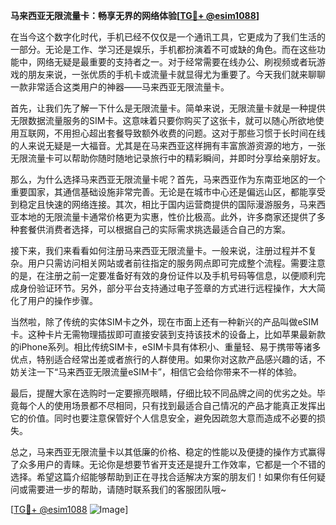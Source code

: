 **马来西亚无限流量卡：畅享无界的网络体验[[TG💪+ @esim1088](https://t.me/s/esim1088)]**

在当今这个数字化时代，手机已经不仅仅是一个通讯工具，它更成为了我们生活的一部分。无论是工作、学习还是娱乐，手机都扮演着不可或缺的角色。而在这些功能中，网络无疑是最重要的支持者之一。对于经常需要在线办公、刷视频或者玩游戏的朋友来说，一张优质的手机卡或流量卡就显得尤为重要了。今天我们就来聊聊一款非常适合这类用户的神器——马来西亚无限流量卡。

首先，让我们先了解一下什么是无限流量卡。简单来说，无限流量卡就是一种提供无限数据流量服务的SIM卡。这意味着只要你购买了这张卡，就可以随心所欲地使用互联网，不用担心超出套餐导致额外收费的问题。这对于那些习惯于长时间在线的人来说无疑是一大福音。尤其是在马来西亚这样拥有丰富旅游资源的地方，一张无限流量卡可以帮助你随时随地记录旅行中的精彩瞬间，并即时分享给亲朋好友。

那么，为什么选择马来西亚无限流量卡呢？首先，马来西亚作为东南亚地区的一个重要国家，其通信基础设施非常完善。无论是在城市中心还是偏远山区，都能享受到稳定且快速的网络连接。其次，相比于国内运营商提供的国际漫游服务，马来西亚本地的无限流量卡通常价格更为实惠，性价比极高。此外，许多商家还提供了多种套餐供消费者选择，可以根据自己的实际需求挑选最适合自己的方案。

接下来，我们来看看如何注册马来西亚无限流量卡。一般来说，注册过程并不复杂。用户只需访问相关网站或者前往指定的服务网点即可完成整个流程。需要注意的是，在注册之前一定要准备好有效的身份证件以及手机号码等信息，以便顺利完成身份验证环节。另外，部分平台支持通过电子签章的方式进行远程操作，大大简化了用户的操作步骤。

当然啦，除了传统的实体SIM卡之外，现在市面上还有一种新兴的产品叫做eSIM卡。这种卡片无需物理插拔即可直接安装到支持该技术的设备上，比如苹果最新款的iPhone系列。相比传统SIM卡，eSIM卡具有体积小、重量轻、易于携带等诸多优点，特别适合经常出差或者旅行的人群使用。如果你对这款产品感兴趣的话，不妨关注一下“马来西亚无限流量eSIM卡”，相信它会给你带来不一样的体验。

最后，提醒大家在选购时一定要擦亮眼睛，仔细比较不同品牌之间的优劣之处。毕竟每个人的使用场景都不尽相同，只有找到最适合自己情况的产品才能真正发挥出它的价值。同时也要注意保管好个人信息安全，避免因疏忽大意而造成不必要的损失。

总之，马来西亚无限流量卡以其低廉的价格、稳定的性能以及便捷的操作方式赢得了众多用户的青睐。无论你是想要节省开支还是提升工作效率，它都是一个不错的选择。希望这篇介绍能够帮助到正在寻找合适解决方案的朋友们！如果你有任何疑问或需要进一步的帮助，请随时联系我们的客服团队哦~

[[TG💪+ @esim1088](https://t.me/s/esim1088) ![Image](https://i.postimg.cc/4NQfJmqS/Snipaste-2025-05-13-00-14-12.png)]